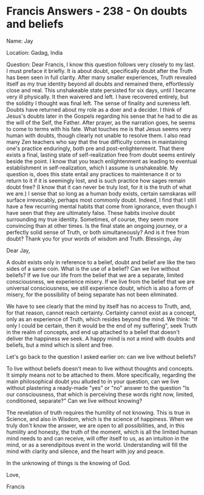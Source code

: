# Francis Answers - 238 - On doubts and beliefs

Name: Jay 

Location: Gadag, India 

Question: Dear Francis, I know this question follows very closely to my last. I must preface it briefly. It is about doubt, specifically doubt after the Truth has been seen in full clarity. After many smaller experiences, Truth revealed itself as my true identity beyond all doubts and remained there, effortlessly close and real. This unshakeable state persisted for six days, until I became very ill physically. It then waivered and left. I have recovered entirely, but the solidity I thought was final left. The sense of finality and sureness left. Doubts have returned about my role as a doer and a decider. I think of Jesus\'s doubts later in the Gospels regarding his sense that he had to die as the will of the Self, the Father. After prayer, as the narration goes, he seems to come to terms with his fate. What touches me is that Jesus seems very human with doubts, though clearly not unable to resolve them. I also read many Zen teachers who say that the true difficulty comes in maintaining one\'s practice enduringly, both pre and post-enlightenment. That there exists a final, lasting state of self-realization free from doubt seems entirely beside the point. I know that you teach enlightenment as leading to eventual establishment in self-realization, which I assume is unshakeable. My question is, does this state entail any practices to maintenance it or to return to it if it is seemingly lost, and is such practice how sages remain doubt free? (I know that it can never be truly lost, for it is the truth of what we are.) I sense that so long as a human body exists, certain samskaras will surface irrevocably, perhaps most commonly doubt. Indeed, I find that I still have a few recurring mental habits that come from ignorance, even though I have seen that they are ultimately false. These habits involve doubt surrounding my true identity. Sometimes, of course, they seem more convincing than at other times. Is the final state an ongoing journey, or a perfectly solid sense of Truth, or both simultaneously? And is it free from doubt? Thank you for your words of wisdom and Truth. Blessings, Jay

Dear Jay,

A doubt exists only in reference to a belief, doubt and belief are like the two sides of a same coin. What is the use of a belief? Can we live without beliefs? If we live our life from the belief that we are a separate, limited consciousness, we experience misery. If we live from the belief that we are universal consciousness, we still experience doubt, which is also a form of misery, for the possibility of being separate has not been eliminated.

We have to see clearly that the mind by itself has no access to Truth, and, for that reason, cannot reach certainty. Certainty cannot exist as a concept, only as an experience of Truth, which resides beyond the mind. We think: "If only I could be certain, then it would be the end of my suffering", seek Truth in the realm of concepts, and end up attached to a belief that doesn't deliver the happiness we seek. A happy mind is not a mind with doubts and beliefs, but a mind which is silent and free.

Let's go back to the question I asked earlier on: can we live without beliefs?

To live without beliefs doesn't mean to live without thoughts and concepts. It simply means not to be attached to them. More specifically, regarding the main philosophical doubt you alluded to in your question, can we live without plastering a ready-made "yes" or "no" answer to the question "Is our consciousness, that which is perceiving these words right now, limited, conditioned, separate?" Can we live without knowing?

The revelation of truth requires the humility of not knowing. This is true in Science, and also in Wisdom, which is the science of happiness. When we truly don't know the answer, we are open to all possibilities, and, in this humility and honesty, the truth of the moment, which is all the limited human mind needs to and can receive, will offer itself to us, as an intuition in the mind, or as a serendipitous event in the world. Understanding will fill the mind with clarity and silence, and the heart with joy and peace.

In the unknowing of things is the knowing of God.

Love,

Francis


